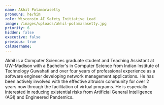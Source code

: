 ```yaml
---
name: Akhil Polamarasetty
pronouns: he/him
role: Wisconsin AI Safety Initiative Lead
image: /images/uploads/akhil-polamarasetty.jpg
priority: 6
hidden: false
executive: false
previous: true
calUsername:
---
```


Akhil is a Computer Sciences graduate student and Teaching Assistant at UW&ndash;Madison with a Bachelor's in Computer Science from Indian Institute of Technology Guwahati and over four years of professional experience as a software engineer developing network management applications. He has been actively involved with the effective altruism community for over 2 years now through the facilitation of virtual programs. He is especially interested in reducing existential risks from Artificial General Intelligence (AGI) and Engineered Pandemics.
